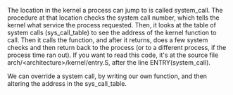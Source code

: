 
The location in the kernel a process can jump to is called system_call. The procedure at that location checks the system call number, which tells the kernel what service the process requested. Then, it looks at the table of system calls (sys_call_table) to see the address of the kernel function to call. Then it calls the function, and after it returns, does a few system checks and then return back to the process (or to a different process, if the process time ran out). If you want to read this code, it's at the source file arch/$<$architecture$>$/kernel/entry.S, after the line ENTRY(system_call).

We can override a system call, by writing our own function, and then altering the address in the sys_call_table.
